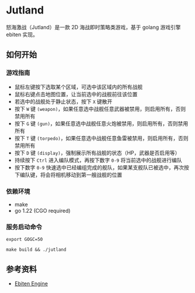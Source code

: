 # Jutland

怒海激战（Jutland）是一款 2D 海战即时策略类游戏，基于 golang 游戏引擎 ebiten 实现。

## 如何开始

### 游戏指南

- 鼠标左键按下选取某个区域，可选中该区域内的所有战舰
- 鼠标右键点击地图位置，让当前选中的战舰前往该位置
- 若选中的战舰处于静止状态，按下 `X` 键散开
- 按下 `W` 键 `(weapon)`，如果任意选中战舰任意武器被禁用，则启用所有，否则禁用所有
- 按下 `G` 键 `(gun)`，如果任意选中战舰任意火炮被禁用，则启用所有，否则禁用所有
- 按下 `T` 键 `(torpedo)`，如果任意选中战舰任意鱼雷被禁用，则启用所有，否则禁用所有
- 按下 `D` 键 `(display)`，强制展示所有战舰的状态（HP，武器是否启用等）
- 持续按下 `Ctrl` 进入编队模式，再按下数字 `0-9` 将当前选中的战舰进行编队
- 按下数字 `0-9` 快速选中已经编组完成的舰队，如果某支舰队已被选中，再次按下编队键，将会将相机移动到第一艘战舰的位置

### 依赖环境

- make
- go 1.22 (CGO required)

### 服务启动命令

```shell
export GOGC=50

make build && ./jutland
```

## 参考资料

- [Ebiten Engine](https://ebitengine.org/)